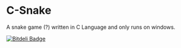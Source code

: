 C-Snake
=======

A snake game (?) written in C Language and only runs on windows.


[![Bitdeli Badge](https://d2weczhvl823v0.cloudfront.net/Neson/c-snake/trend.png)](https://bitdeli.com/free "Bitdeli Badge")

